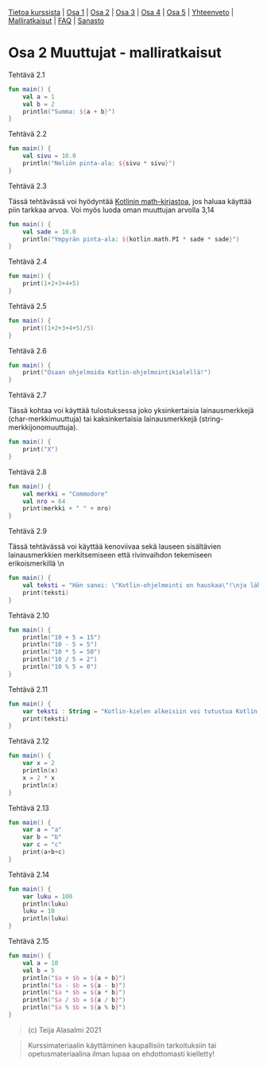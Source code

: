 [Tietoa kurssista](../README.md) | [Osa 1](../osa-1.md) | [Osa 2](../osa-2.md) | [Osa 3](../osa-3.md) | [Osa 4](../osa-4.md) | [Osa 5](../osa-5.md) | [Yhteenveto](../yhteenveto.md) | [Malliratkaisut](malliratkaisut.md) | [FAQ](../faq.md) | [Sanasto](../sanasto.md)

# Osa 2 Muuttujat - malliratkaisut

Tehtävä 2.1

```kotlin
fun main() {
    val a = 1
    val b = 2
    println("Summa: ${a + b}")
}
```

Tehtävä 2.2

```kotlin
fun main() {
    val sivu = 10.0
    println("Neliön pinta-ala: ${sivu * sivu}")
}
```

Tehtävä 2.3

Tässä tehtävässä voi hyödyntää [Kotlinin math-kirjastoa](https://kotlinlang.org/api/latest/jvm/stdlib/kotlin.math/), jos haluaa käyttää piin tarkkaa arvoa. Voi myös luoda oman muuttujan arvolla 3,14

```kotlin 
fun main() {
    val sade = 10.0
    println("Ympyrän pinta-ala: ${kotlin.math.PI * sade * sade}")
}
```

Tehtävä 2.4

```kotlin
fun main() {
    print(1+2+3+4+5)
}
```

Tehtävä 2.5

```kotlin
fun main() {
    print((1+2+3+4+5)/5)
}
```

Tehtävä 2.6

```kotlin
fun main() {
    print("Osaan ohjelmoida Kotlin-ohjelmointikielellä!")
}
```

Tehtävä 2.7

Tässä kohtaa voi käyttää tulostuksessa joko yksinkertaisia lainausmerkkejä (char-merkkimuuttuja) tai kaksinkertaisia lainausmerkkejä (string-merkkijonomuuttuja).

```kotlin
fun main() {
    print("X")
}
```

Tehtävä 2.8

```kotlin
fun main() {
    val merkki = "Commodore"
    val nro = 64
    print(merkki + " " + nro)
}
```

Tehtävä 2.9

Tässä tehtävässä voi käyttää kenoviivaa sekä lauseen sisältävien lainausmerkkien merkitsemiseen että rivinvaihdon tekemiseen erikoismerkillä \n

```kotlin
fun main() {
    val teksti = "Hän sanoi: \"Kotlin-ohjelmointi on hauskaa\"!\nja lähti koodaamaan."
    print(teksti)
}
```

Tehtävä 2.10

```kotlin
fun main() {
    println("10 + 5 = 15")
    println("10 - 5 = 5")
    println("10 * 5 = 50")
    println("10 / 5 = 2")
    println("10 % 5 = 0")
}
```

Tehtävä 2.11

```kotlin
fun main() {
    var teksti : String = "Kotlin-kielen alkeisiin voi tutustua Kotlin Koans Online -sivustolla."
    print(teksti)
}
```

Tehtävä 2.12

```kotlin
fun main() {
    var x = 2
    println(x)
    x = 2 * x
    println(x)
}
```

Tehtävä 2.13

```kotlin
fun main() {
    var a = "a"
    var b = "b"
    var c = "c"
    print(a+b+c)
}
```

Tehtävä 2.14

```kotlin
fun main() {
    var luku = 100
    println(luku)
    luku = 10
    println(luku)
}
```

Tehtävä 2.15

```kotlin
fun main() {
    val a = 10
    val b = 5
    println("$a + $b = ${a + b}")
    println("$a - $b = ${a - b}")
    println("$a * $b = ${a * b}")
    println("$a / $b = ${a / b}")
    println("$a % $b = ${a % b}")
}
```

> (c) Teija Alasalmi 2021

> Kurssimateriaalin käyttäminen kaupallisiin tarkoituksiin tai opetusmateriaalina ilman lupaa on ehdottomasti kielletty!